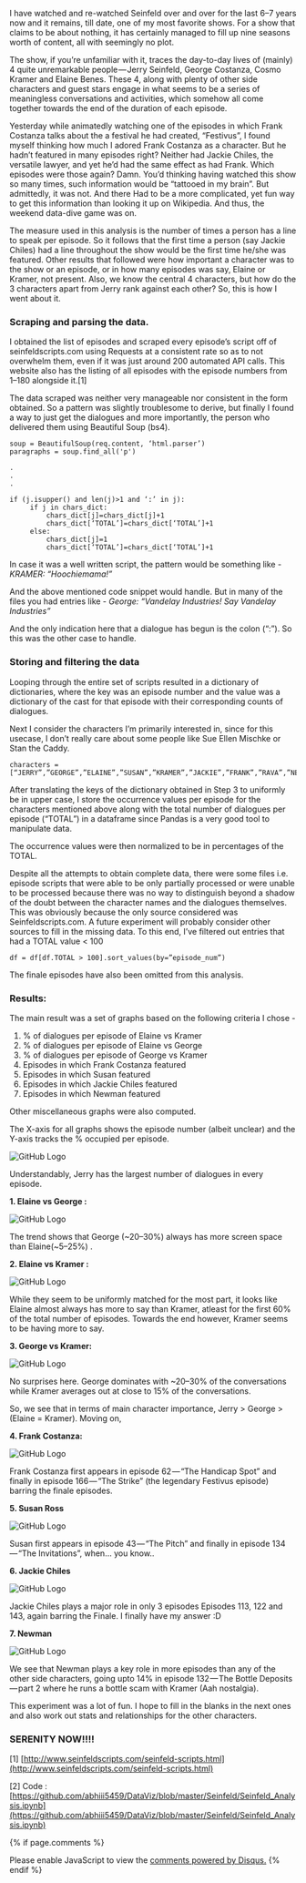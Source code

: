 I have watched and re-watched Seinfeld over and over for the last 6–7 years now and it remains, till date, one of my most favorite shows. For a show that claims to be about nothing, it has certainly managed to fill up nine seasons worth of content, all with seemingly no plot.

The show, if you’re unfamiliar with it, traces the day-to-day lives of (mainly) 4 quite unremarkable people — Jerry Seinfeld, George Costanza, Cosmo Kramer and Elaine Benes. These 4, along with plenty of other side characters and guest stars engage in what seems to be a series of meaningless conversations and activities, which somehow all come together towards the end of the duration of each episode.

Yesterday while animatedly watching one of the episodes in which Frank Costanza talks about the a festival he had created, “Festivus”, I found myself thinking how much I adored Frank Costanza as a character. But he hadn’t featured in many episodes right? Neither had Jackie Chiles, the versatile lawyer, and yet he’d had the same effect as had Frank. Which episodes were those again? Damn. You’d thinking having watched this show so many times, such information would be “tattooed in my brain”. But admittedly, it was not. And there Had to be a more complicated, yet fun way to get this information than looking it up on Wikipedia. And thus, the weekend data-dive game was on.

The measure used in this analysis is the number of times a person has a line to speak per episode. So it follows that the first time a person (say Jackie Chiles) had a line throughout the show would be the first time he/she was featured. Other results that followed were how important a character was to the show or an episode, or in how many episodes was say, Elaine or Kramer, not present. Also, we know the central 4 characters, but how do the 3 characters apart from Jerry rank against each other? So, this is how I went about it.


### Scraping and parsing the data.

I obtained the list of episodes and scraped every episode’s script off of seinfeldscripts.com <Hat-tip> using Requests at a consistent rate so as to not overwhelm them, even if it was just around 200 automated API calls. This website also has the listing of all episodes with the episode numbers from 1–180 alongside it.[1]

The data scraped was neither very manageable nor consistent in the form obtained. So a pattern was slightly troublesome to derive, but finally I found a way to just get the dialogues and more importantly, the person who delivered them using Beautiful Soup (bs4).

~~~~
soup = BeautifulSoup(req.content, ‘html.parser’)
paragraphs = soup.find_all('p')

.
.
.

if (j.isupper() and len(j)>1 and ‘:’ in j):
     if j in chars_dict:
         chars_dict[j]=chars_dict[j]+1
         chars_dict[‘TOTAL’]=chars_dict[‘TOTAL’]+1
     else:
         chars_dict[j]=1
         chars_dict[‘TOTAL’]=chars_dict[‘TOTAL’]+1
~~~~


In case it was a well written script, the pattern would be something like -
*KRAMER: “Hoochiemama!”*

And the above mentioned code snippet would handle. But in many of the files you had entries like -
*George: “Vandelay Industries! Say Vandelay Industries”*

And the only indication here that a dialogue has begun is the colon (“:”). So this was the other case to handle.

### Storing and filtering the data

Looping through the entire set of scripts resulted in a dictionary of dictionaries, where the key was an episode number and the value was a dictionary of the cast for that episode with their corresponding counts of dialogues.

Next I consider the characters I’m primarily interested in, since for this usecase, I don’t really care about some people like Sue Ellen Mischke or Stan the Caddy.

~~~~
characters =[“JERRY”,”GEORGE”,”ELAINE”,”SUSAN”,”KRAMER”,”JACKIE”,”FRANK”,”RAVA”,”NEWMAN”,”TOTAL”]
~~~~

After translating the keys of the dictionary obtained in Step 3 to uniformly be in upper case, I store the occurrence values per episode for the characters mentioned above along with the total number of dialogues per episode (“TOTAL”) in a dataframe since Pandas is a very good tool to manipulate data.

The occurrence values were then normalized to be in percentages of the TOTAL.

Despite all the attempts to obtain complete data, there were some files i.e. episode scripts that were able to be only partially processed or were unable to be processed because there was no way to distinguish beyond a shadow of the doubt between the character names and the dialogues themselves. This was obviously because the only source considered was Seinfeldscripts.com. A future experiment will probably consider other sources to fill in the missing data. To this end, I’ve filtered out entries that had a TOTAL value < 100

~~~~
df = df[df.TOTAL > 100].sort_values(by=”episode_num”)
~~~~

The finale episodes have also been omitted from this analysis.

### Results:

The main result was a set of graphs based on the following criteria I chose -

1. % of dialogues per episode of Elaine vs Kramer
2. % of dialogues per episode of Elaine vs George
3. % of dialogues per episode of George vs Kramer
4. Episodes in which Frank Costanza featured 
5. Episodes in which Susan featured
6. Episodes in which Jackie Chiles featured
7. Episodes in which Newman featured

Other miscellaneous graphs were also computed.

The X-axis for all graphs shows the episode number (albeit unclear) and the Y-axis tracks the % occupied per episode.

![GitHub Logo](https://raw.githubusercontent.com/abhiramr/DataViz/master/Seinfeld/all.png)


Understandably, Jerry has the largest number of dialogues in every episode.


__1. Elaine vs George :__

![GitHub Logo](https://raw.githubusercontent.com/abhiramr/DataViz/master/Seinfeld/ElaineVsGeorge.png)

The trend shows that George (~20–30%) always has more screen space than Elaine(~5–25%) .

__2. Elaine vs Kramer :__

![GitHub Logo](https://raw.githubusercontent.com/abhiramr/DataViz/master/Seinfeld/ElaineVsKramer.png)

While they seem to be uniformly matched for the most part, it looks like Elaine almost always has more to say than Kramer, atleast for the first 60% of the total number of episodes. Towards the end however, Kramer seems to be having more to say.

__3. George vs Kramer:__

![GitHub Logo](https://raw.githubusercontent.com/abhiramr/DataViz/master/Seinfeld/GeorgeVsKramer.png)

No surprises here. George dominates with ~20–30% of the conversations while Kramer averages out at close to 15% of the conversations.

So, we see that in terms of main character importance, Jerry > George > (Elaine = Kramer). Moving on,

__4. Frank Costanza:__

![GitHub Logo](https://raw.githubusercontent.com/abhiramr/DataViz/master/Seinfeld/Frank.png)

Frank Costanza first appears in episode 62 — “The Handicap Spot” and finally in episode 166 — “The Strike” (the legendary Festivus episode) barring the finale episodes.

__5. Susan Ross__

![GitHub Logo](https://raw.githubusercontent.com/abhiramr/DataViz/master/Seinfeld/Susan.png)

Susan first appears in episode 43 — “The Pitch” and finally in episode 134 — “The Invitations”, when… you know..

__6. Jackie Chiles__

![GitHub Logo](https://raw.githubusercontent.com/abhiramr/DataViz/master/Seinfeld/Jackie.png)

Jackie Chiles plays a major role in only 3 episodes Episodes 113, 122 and 143, again barring the Finale. I finally have my answer :D

__7. Newman__

![GitHub Logo](https://raw.githubusercontent.com/abhiramr/DataViz/master/Seinfeld/Newman.png)


We see that Newman plays a key role in more episodes than any of the other side characters, going upto 14% in episode 132 — The Bottle Deposits — part 2 where he runs a bottle scam with Kramer (Aah nostalgia).

This experiment was a lot of fun. I hope to fill in the blanks in the next ones and also work out stats and relationships for the other characters.

### SERENITY NOW!!!!

[1] [http://www.seinfeldscripts.com/seinfeld-scripts.html](http://www.seinfeldscripts.com/seinfeld-scripts.html)

[2] Code : [https://github.com/abhiii5459/DataViz/blob/master/Seinfeld/Seinfeld_Analysis.ipynb](https://github.com/abhiii5459/DataViz/blob/master/Seinfeld/Seinfeld_Analysis.ipynb)


{% if page.comments %}
<div id="disqus_thread"></div>
<script>

/**
*  RECOMMENDED CONFIGURATION VARIABLES: EDIT AND UNCOMMENT THE SECTION BELOW TO INSERT DYNAMIC VALUES FROM YOUR PLATFORM OR CMS.
*  LEARN WHY DEFINING THESE VARIABLES IS IMPORTANT: https://disqus.com/admin/universalcode/#configuration-variables*/
/*
var disqus_config = function () {
this.page.url = abhiramr.github.io/2017-09-27-Data-Visualization-Exp1;  // Replace PAGE_URL with your page's canonical URL variable
this.page.identifier = 2017-09-27-Data-Visualization-Exp1; // Replace PAGE_IDENTIFIER with your page's unique identifier variable
};
*/
(function() { // DON'T EDIT BELOW THIS LINE
var d = document, s = d.createElement('script');
s.src = 'https://abhiramr.disqus.com/embed.js';
s.setAttribute('data-timestamp', +new Date());
(d.head || d.body).appendChild(s);
})();
</script>
<noscript>Please enable JavaScript to view the <a href="https://disqus.com/?ref_noscript">comments powered by Disqus.</a></noscript>
{% endif %}
